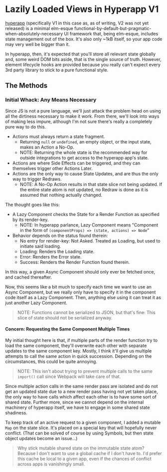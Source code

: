 Lazily Loaded Views in Hyperapp V1
==================================

[hyperapp](https://github.com/jorgebucaran/hyperapp) (specifically V1 in this case as, as of writing, V2 was not yet released) is a minimal elm-esque functional-by-default-but-pragmatic-when-absolutely-necessary UI framework that, being elm-esque, includes state management out of the box.  It's also only ~1kB itself, so your app code may very well be bigger than it.

In hyperapp, then, it's expected that you'll store all relevant state globally and, some weird DOM bits aside, that is the single source of truth.  However, element lifecycle hooks are provided because you really can't expect every 3rd party library to stick to a pure functional style.



## The Methods


### Initial Whack: Any Means Necessary

Since JS is not a pure language, we'll just attack the problem head on using all the dirtiness necessary to make it work.  From there, we'll look into ways of making less impure, although I'm not sure there's really a completely pure way to do this.

- Actions must always return a state fragment.
  - Returning `null` or `undefined`, an empty object, or the input state, makes an Action a No-Op.
  - NOTE: Returning the whole state is the recommended way for outside integrations to get access to the hyperapp app's state.
- Actions are where Side Effects can be triggered, and they can themselves trigger other Actions Later.
- Actions are the only way to cause State Updates, and are thus the only way to trigger Redraws.
  - NOTE: A No-Op Action results in that state slice not being updated.  If the entire state atom is not updated, no Redraw is done as it is assumed that nothing actually changed.

The thought goes like this:
- A Lazy Component checks the State for a Render Function as specified by its render-key.
  - NOTE: In hyperapp parlance, Lazy Component means "Component in the form of `(componentProps) => (state, actions) => Node`"
- Behavior depends on the status found therein:
  - No entry for render-key: Not Asked.  Treated as Loading, but used to initiate said loading.
  - Loading: Renders the Loading state.
  - Error: Renders the Error state.
  - Success: Renders the Render Function found therein.

In this way, a given Async Component should only ever be fetched once, and cached thereafter.

Now, this seems like a bit much to specify each time we want to use an Async Component, but we really only have to specify it in the component code itself as a Lazy Component.  Then, anything else using it can treat it as just another Lazy Component.

> NOTE: Functions cannot be serialized to JSON, but that's fine: This slice of state should not be serialized anyway.

#### Concern: Requesting the Same Component Multiple Times

My initial thought here is that, if multiple parts of the render function try to load the same component, they'll overwrite each other with separate updates to the same component key.  Mostly, I think it'll give us multiple attempts to call the same action in quick succession.  Depending on the circumstances, this could be quite annoying.

> NOTE: This isn't about trying to prevent multiple calls to the same `import()` call since Webpack will take care of that.

Since multiple action calls in the same render pass are isolated and do not get an updated state due to a new render pass having not yet taken place, the only way to have calls which affect each other is to have some sort of shared state.  Further more, since we cannot depend on the internal machinery of hyperapp itself, we have to engage in some shared state shadiness.

To keep track of an active request to a given component, I added a mutable `Map` on the state slice.  It's placed on a special key that will hopefully never conflict.  (That can be solved of course by using Symbols, but then state object updates become an issue...)

> Why stick mutable shared state on the immutable state atom?  Because I don't want to use a global cache if I don't have to.  I'd prefer this cache be local to a given app, even if the chances of conflict across apps is vanishingly small.
